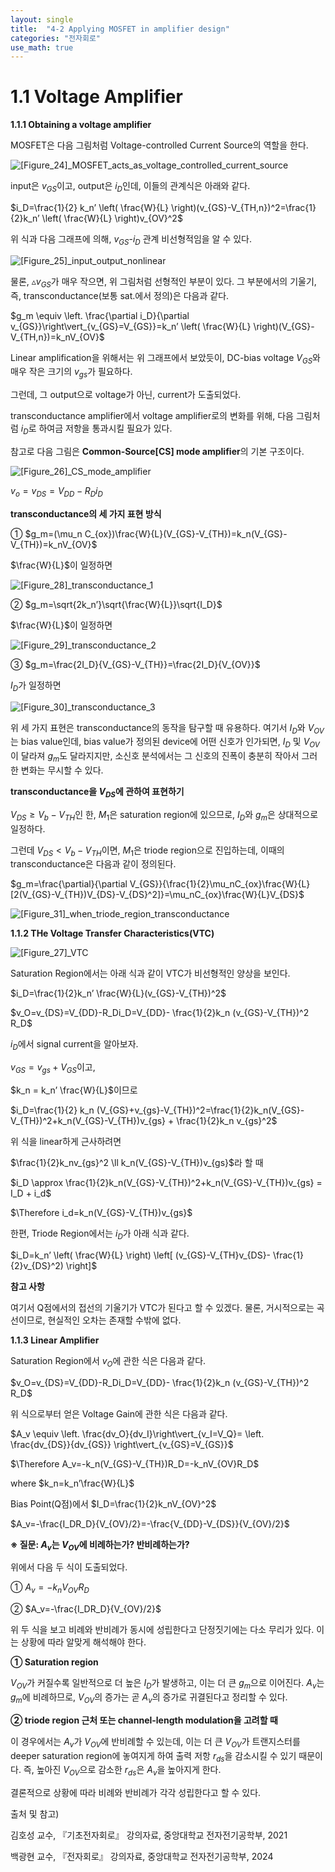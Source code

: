 ```yaml
---
layout: single
title:  "4-2 Applying MOSFET in amplifier design"
categories: "전자회로"
use_math: true
---
```


# 1.1 Voltage Amplifier

**1.1.1 Obtaining a voltage amplifier**

MOSFET은 다음 그림처럼 Voltage-controlled Current Source의 역할을 한다.

  ![[Figure_24]_MOSFET_acts_as_voltage_controlled_current_source]({{site.url}}/images/2024-04-17-first/[Figure_24]_MOSFET_acts_as_voltage_controlled_current_source.jpg)

input은 $v_{GS}$이고, output은 $i_D$인데, 이들의 관계식은 아래와 같다.

$i_D=\frac{1}{2} k_n’ \left( \frac{W}{L} \right)(v_{GS}-V_{TH,n})^2=\frac{1}{2}k_n’ \left( \frac{W}{L} \right)v_{OV}^2$

위 식과 다음 그래프에 의해, $v_{GS}$-$i_D$ 관계 비선형적임을 알 수 있다.

![[Figure_25]_input_output_nonlinear]({{site.url}}/images/2024-04-17-first/[Figure_25]_input_output_nonlinear.jpg)

물론, $\vartriangle v_{GS}$가 매우 작으면, 위 그림처럼 선형적인 부분이 있다. 그 부분에서의 기울기, 즉, transconductance(보통 sat.에서 정의)은 다음과 같다.

$g_m \equiv \left. \frac{\partial i_D}{\partial v_{GS}}\right\vert_{v_{GS}=V_{GS}}=k_n’ \left( \frac{W}{L} \right)(V_{GS}-V_{TH,n})=k_nV_{OV}$

Linear amplification을 위해서는 위 그래프에서 보았듯이, DC-bias voltage $V_{GS}$와 매우 작은 크기의 $v_{gs}$가 필요하다.

그런데, 그 output으로 voltage가 아닌, current가 도출되었다.

transconductance amplifier에서 voltage amplifier로의 변화를 위해, 다음 그림처럼 $i_D$로 하여금 저항을 통과시킬 필요가 있다.

참고로 다음 그림은 **Common-Source[CS] mode amplifier**의 기본 구조이다.

![[Figure_26]_CS_mode_amplifier]({{site.url}}/images/2024-04-17-first/[Figure_26]_CS_mode_amplifier.jpg)

$v_o=v_{DS}=V_{DD}-R_Di_D$

**transconductance의 세 가지 표현 방식**

① $g_m=(\mu_n C_{ox})\frac{W}{L}(V_{GS}-V_{TH})=k_n(V_{GS}-V_{TH})=k_nV_{OV}$

$\frac{W}{L}$이 일정하면

![[Figure_28]_transconductance_1]({{site.url}}/images/2024-04-17-first/[Figure_28]_transconductance_1.jpg)

② $g_m=\sqrt{2k_n’}\sqrt{\frac{W}{L}}\sqrt{I_D}$

$\frac{W}{L}$이 일정하면

![[Figure_29]_transconductance_2]({{site.url}}/images/2024-04-17-first/[Figure_29]_transconductance_2.jpg)

③ $g_m=\frac{2I_D}{V_{GS}-V_{TH}}=\frac{2I_D}{V_{OV}}$

$I_D$가 일정하면

![[Figure_30]_transconductance_3]({{site.url}}/images/2024-04-17-first/[Figure_30]_transconductance_3.jpg)

위 세 가지 표현은 transconductance의 동작을 탐구할 때 유용하다. 여기서 $I_D$와 $V_{OV}$는 bias value인데, bias value가 정의된 device에 어떤 신호가 인가되면, $I_D$ 및 $V_{OV}$이 달라져 $g_m$도 달라지지만, 소신호 분석에서는 그 신호의 진폭이 충분히 작아서 그러한 변화는 무시할 수 있다.

**transconductance을 $V_{DS}$에 관하여 표현하기**

$V_{DS} \ge V_b-V_{TH}$인 한, $M_1$은 saturation region에 있으므로, $I_D$와 $g_m$은 상대적으로 일정하다.

그런데 $V_{DS}<V_b-V_{TH}$이면, $M_1$은 triode region으로 진입하는데, 이때의 transconductance은 다음과 같이 정의된다.

$g_m=\frac{\partial}{\partial V_{GS}}{\frac{1}{2}\mu_nC_{ox}\frac{W}{L}[2(V_{GS}-V_{TH})V_{DS}-V_{DS}^2]}=\mu_nC_{ox}\frac{W}{L}V_{DS}$

![[Figure_31]_when_triode_region_transconductance]({{site.url}}/images/2024-04-17-first/[Figure_31]_when_triode_region_transconductance.jpg)

**1.1.2 THe Voltage Transfer Characteristics(VTC)**

![[Figure_27]_VTC]({{site.url}}/images/2024-04-17-first/[Figure_27]_VTC.jpg)

Saturation Region에서는 아래 식과 같이 VTC가 비선형적인 양상을 보인다.

$i_D=\frac{1}{2}k_n’ \frac{W}{L}(v_{GS}-V_{TH})^2$

$v_O=v_{DS}=V_{DD}-R_Di_D=V_{DD}- \frac{1}{2}k_n (v_{GS}-V_{TH})^2 R_D$

$i_D$에서 signal current을 알아보자.

$v_{GS}=v_{gs}+V_{GS}$이고,

$k_n = k_n’ \frac{W}{L}$이므로

$i_D=\frac{1}{2} k_n (V_{GS}+v_{gs}-V_{TH})^2=\frac{1}{2}k_n(V_{GS}-V_{TH})^2+k_n(V_{GS}-V_{TH})v_{gs} + \frac{1}{2}k_n v_{gs}^2$

위 식을 linear하게 근사하려면

$\frac{1}{2}k_nv_{gs}^2 \ll k_n(V_{GS}-V_{TH})v_{gs}$라 할 때

$i_D \approx \frac{1}{2}k_n(V_{GS}-V_{TH})^2+k_n(V_{GS}-V_{TH})v_{gs} = I_D + i_d$

$\Therefore i_d=k_n(V_{GS}-V_{TH})v_{gs}$

한편, Triode Region에서는 $i_D$가 아래 식과 같다.

$i_D=k_n’ \left( \frac{W}{L} \right) \left[ (v_{GS}-V_{TH}v_{DS}- \frac{1}{2}v_{DS}^2) \right]$

**참고 사항**

여기서 Q점에서의 접선의 기울기가 VTC가 된다고 할 수 있겠다. 물론, 거시적으로는 곡선이므로, 현실적인 오차는 존재할 수밖에 없다.

**1.1.3 Linear Amplifier**

Saturation Region에서 $v_O$에 관한 식은 다음과 같다.

$v_O=v_{DS}=V_{DD}-R_Di_D=V_{DD}- \frac{1}{2}k_n (v_{GS}-V_{TH})^2 R_D$

위 식으로부터 얻은 Voltage Gain에 관한 식은 다음과 같다.

$A_v \equiv \left. \frac{dv_O}{dv_I}\right\vert_{v_I=V_Q}= \left. \frac{dv_{DS}}{dv_{GS}} \right\vert_{v_{GS}=V_{GS}}$

$\Therefore A_v=-k_n(V_{GS}-V_{TH})R_D=-k_nV_{OV}R_D$

where $k_n=k_n’\frac{W}{L}$

Bias Point(Q점)에서 $I_D=\frac{1}{2}k_nV_{OV}^2$

$A_v=-\frac{I_DR_D}{V_{OV}/2}=-\frac{V_{DD}-V_{DS}}{V_{OV}/2}$

**※ 질문: $A_v$는 $V_{OV}$에 비례하는가? 반비례하는가?**

위에서 다음 두 식이 도출되었다.

① $A_v=-k_nV_{OV}R_D$

② $A_v=-\frac{I_DR_D}{V_{OV}/2}$

위 두 식을 보고 비례와 반비례가 동시에 성립한다고 단정짓기에는 다소 무리가 있다. 이는 상황에 따라 알맞게 해석해야 한다.

**① Saturation region**

$V_{OV}$가 커질수록 일반적으로 더 높은 $I_D$가 발생하고, 이는 더 큰 $g_m$으로 이어진다. $A_v$는 $g_m$에 비례하므로, $V_{OV}$의 증가는 곧 $A_v$의 증가로 귀결된다고 정리할 수 있다.

**② triode region 근처 또는 channel-length modulation을 고려할 때**

이 경우에서는 $A_v$가 $V_{OV}$에 반비례할 수 있는데, 이는 더 큰 $V_{OV}$가 트랜지스터를 deeper saturation region에 놓여지게 하여 출력 저항 $r_{ds}$을 감소시킬 수 있기 때문이다. 즉, 높아진 $V_{OV}$으로 감소한 $r_{ds}$은 $A_v$을 높아지게 한다.

결론적으로 상황에 따라 비례와 반비례가 각각 성립한다고 할 수 있다.

출처 및 참고)

김호성 교수, 『기초전자회로』 강의자료, 중앙대학교 전자전기공학부, 2021

백광현 교수, 『전자회로』 강의자료, 중앙대학교 전자전기공학부, 2024
